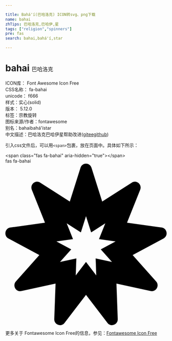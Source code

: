 ```yaml
---

title: Bahá'í(巴哈洛克) ICON转svg、png下载
name: bahai
zhTips: 巴哈洛克,巴哈伊,星
tags: ["religion","spinners"]
pre: fas
search: bahai,bahá'í,star

---
```


# bahai  <small style="font-size: 60%;font-weight: 100">巴哈洛克</small>


<div class="detail-page">
<p>
<span>
ICON库：
<span class="badge-secondary badge">Font Awesome Icon Free</span> 
</span>
<br/>
<span>
CSS名称：
<span class="badge-secondary badge">fa-bahai</span> 
</span>
<br/>
<span>
unicode：
<span class="badge-secondary badge">f666</span> 
<copy-btn content='f666' btn-title=""></copy-btn>
<copy-btn :content='String.fromCodePoint(parseInt("f666", 16))' btn-title="复制U"></copy-btn>
</span><br/><span>样式：<span class="badge-light badge">实心(solid)</span></span>
<br/>
<span>
版本：
<span class="badge-secondary badge">5.12.0</span> 
</span><br/><span>标签：<span class="badge-light badge"><router-link to="/tags/religion.html">宗教</router-link></span><span class="badge-light badge"><router-link to="/tags/spinners.html">旋转</router-link></span></span>
<br/>
<span>图标来源/作者：<span class="badge-light badge">fontawesome</span></span> 
<br/>
<span>别名：<span class="badge-light badge">bahai</span><span class="badge-light badge">bahá'í</span><span class="badge-light badge">star</span></span><br/><span class="zh-detail">中文描述：<span class="badge-primary badge">巴哈洛克</span><span class="badge-primary badge">巴哈伊</span><span class="badge-primary badge">星</span><span class="help-link"><span>帮助改进</span>(<a href="https://gitee.com/liuwave/icon-helper/edit/master/json/fontawesome/solid/bahai.json" target="_blank" rel="noopener noreferrer">gitee</a><a href="https://github.com/liuwave/icon-helper/edit/master/json/fontawesome/solid/bahai.json" target="_blank" rel="noopener noreferrer">github</a></span>)</span><br/>
</p>
</div>
<div class="alert alert-dark">
  <i class="fas fa-bahai fa-xs"></i>
  <i class="fas fa-bahai fa-sm"></i>
  <i class="fas fa-bahai fa-lg"></i>
  <i class="fas fa-bahai fa-2x"></i>
  <i class="fas fa-bahai fa-3x"></i>
  <i class="fas fa-bahai fa-5x"></i>
  <i class="fas fa-bahai fa-7x"></i>
</div>
<div>
  <p>引入css文件后，可以用<code>&lt;span&gt;</code>包裹，放在页面中。具体如下所示：    
  </p>
  <div class="alert alert-primary" style="font-size: 14px">
    &lt;span class="fas fa-bahai" aria-hidden="true"&gt;&lt;/span&gt;
    <copy-btn content='<span class="fas fa-bahai" aria-hidden="true"></span>'></copy-btn>
  </div>
  <div class="alert alert-secondary">
    <i class="fas fa-bahai"
    style="font-size: 24px"
    aria-hidden="true"></i> fas fa-bahai
    <copy-btn content="fas fa-bahai" btn-title="复制图标名称"></copy-btn>
  </div>
</div>
<div id="svg" class="svg-wrap">
<svg xmlns="http://www.w3.org/2000/svg" viewBox="0 0 512 512"><path d="M496.25 202.52l-110-15.44 41.82-104.34c6.67-16.64-11.6-32.18-26.59-22.63L307.44 120 273.35 12.82C270.64 4.27 263.32 0 256 0c-7.32 0-14.64 4.27-17.35 12.82l-34.09 107.19-94.04-59.89c-14.99-9.55-33.25 5.99-26.59 22.63l41.82 104.34-110 15.43c-17.54 2.46-21.68 26.27-6.03 34.67l98.16 52.66-74.48 83.54c-10.92 12.25-1.72 30.93 13.29 30.93 1.31 0 2.67-.14 4.07-.45l108.57-23.65-4.11 112.55c-.43 11.65 8.87 19.22 18.41 19.22 5.15 0 10.39-2.21 14.2-7.18l68.18-88.9 68.18 88.9c3.81 4.97 9.04 7.18 14.2 7.18 9.54 0 18.84-7.57 18.41-19.22l-4.11-112.55 108.57 23.65c17.36 3.76 29.21-17.2 17.35-30.49l-74.48-83.54 98.16-52.66c15.64-8.39 11.5-32.2-6.04-34.66zM338.51 311.68l-51.89-11.3 1.97 53.79L256 311.68l-32.59 42.49 1.96-53.79-51.89 11.3 35.6-39.93-46.92-25.17 52.57-7.38-19.99-49.87 44.95 28.62L256 166.72l16.29 51.23 44.95-28.62-19.99 49.87 52.57 7.38-46.92 25.17 35.61 39.93z"/></svg>
</div>
<detail full-name='fa-bahai'></detail>
    
<div><p>更多关于  Fontawesome Icon Free的信息，参见：<a target="_blank" href="https://iconhelper.cn/fontawesome.html">Fontawesome Icon Free</a>
</p></div>
